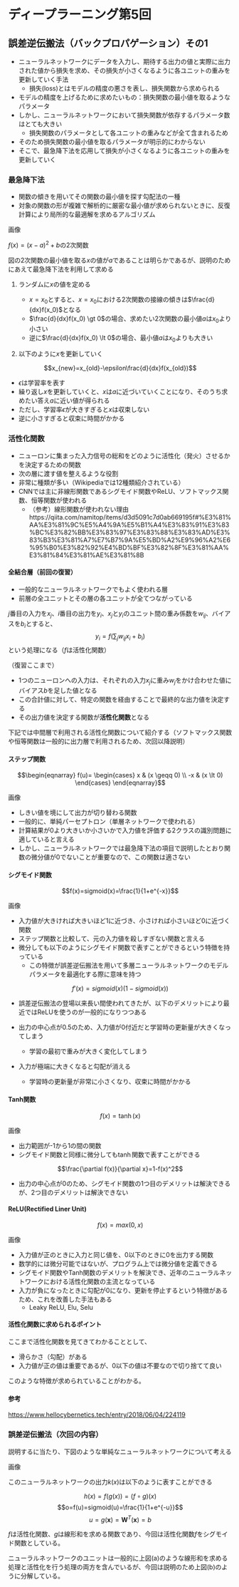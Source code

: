 # ディープラーニング第5回

## 誤差逆伝搬法（バックプロパゲーション）その1

- ニューラルネットワークにデータを入力し、期待する出力の値と実際に出力された値から損失を求め、その損失が小さくなるように各ユニットの重みを更新していく手法
    - 損失(loss)とはモデルの精度の悪さを表し、損失関数から求められる
- モデルの精度を上げるために求めたいもの：損失関数の最小値を取るようなパラメータ
- しかし、ニューラルネットワークにおいて損失関数が依存するパラメータ数はとても大きい
    - 損失関数のパラメータとして各ユニットの重みなどが全て含まれるため
- そのため損失関数の最小値を取るパラメータが明示的にわからない
- そこで、最急降下法を応用して損失が小さくなるように各ユニットの重みを更新していく

### 最急降下法

- 関数の傾きを用いてその関数の最小値を探す勾配法の一種
- 対象の関数の形が複雑で解析的に厳密な最小値が求められないときに、反復計算により局所的な最適解を求めるアルゴリズム

画像

$f(x)=(x-a)^2+b$の2次関数

図の2次関数の最小値を取る$x$の値が$a$であることは明らかであるが、説明のためにあえて最急降下法を利用して求める

1. ランダムに$x$の値を定める
    - $x=x_0$とすると、$x=x_0$における2次関数の接線の傾きは$\frac{d}{dx}f(x_0)$となる
    - $\frac{d}{dx}f(x_0) \gt 0$の場合、求めたい2次関数の最小値$a$は$x_0$より小さい
    - 逆に$\frac{d}{dx}f(x_0) \lt 0$の場合、最小値$a$は$x_0$よりも大きい

1. 以下のように$x$を更新していく

$$x_{new}=x_{old}-\epsilon\frac{d}{dx}f(x_{old})$$

- $\epsilon$は学習率を表す
- 繰り返し$x$を更新していくと、$x$は$a$に近づいていくことになり、そのうち求めたい答え$a$に近い値が得られる
- ただし、学習率$\epsilon$が大きすぎると$x$は収束しない
- 逆に小さすぎると収束に時間がかかる

### 活性化関数

- ニューロンに集まった入力信号の総和をどのように活性化（発火）させるかを決定するための関数
- 次の層に渡す値を整えるような役割
- 非常に種類が多い（Wikipediaでは12種類紹介されている）
- CNNでは主に非線形関数であるシグモイド関数やReLU、ソフトマックス関数、恒等関数が使われる
    - （参考）線形関数が使われない理由https://qiita.com/namitop/items/d3d5091c7d0ab669195f#%E3%81%AA%E3%81%9C%E5%A4%9A%E5%B1%A4%E3%83%91%E3%83%BC%E3%82%BB%E3%83%97%E3%83%88%E3%83%AD%E3%83%B3%E3%81%A7%E7%B7%9A%E5%BD%A2%E9%96%A2%E6%95%B0%E3%82%92%E4%BD%BF%E3%82%8F%E3%81%AA%E3%81%84%E3%81%AE%E3%81%8B

#### 全結合層（前回の復習）

- 一般的なニューラルネットワークでもよく使われる層
- 前層の全ユニットとその層の各ユニットが全てつながっている

$j$番目の入力を$x_j$、$i$番目の出力を$y_i$、$x_j$と$y_i$のユニット間の重み係数を$w_{ij}$、バイアスを$b_i$とすると、
$$y_i=f(\sum_jw_{ij}x_i+b_i)$$
という処理になる（$f$は活性化関数）

（復習ここまで）

- 1つのニューロンへの入力は、それぞれの入力$x_j$に重み$w_j$をかけ合わせた値にバイアス$b$を足した値となる
- この合計値に対して、特定の関数を経由することで最終的な出力値を決定する
- その出力値を決定する関数が**活性化関数**となる

下記では中間層で利用される活性化関数について紹介する（ソフトマックス関数や恒等関数は一般的に出力層で利用されるため、次回以降説明）

#### ステップ関数

$$\begin{eqnarray}
f(u)=
\begin{cases}
 x & (x \geqq 0) \\
-x & (x \lt 0)
\end{cases}
\end{eqnarray}$$

画像

- しきい値を境にして出力が切り替わる関数
- 一般的に、単純パーセプトロン（単層ネットワークで使われる）
- 計算結果が0より大きいか小さいかで入力値を評価する2クラスの識別問題に適していると言える
- しかし、ニューラルネットワークでは最急降下法の項目で説明したとおり関数の微分値が0でないことが重要なので、この関数は適さない

#### シグモイド関数

$$f(x)=sigmoid(x)=\frac{1}{1+e^{-x}}$$

画像

- 入力値が大きければ大きいほど1に近づき、小さければ小さいほど0に近づく関数
- ステップ関数と比較して、元の入力値を殺しすぎない関数と言える
- 微分しても以下のようにシグモイド関数で表すことができるという特徴を持っている
    - この特徴が誤差逆伝搬法を用いて多層ニューラルネットワークのモデルパラメータを最適化する際に意味を持つ

$$f'(x)=sigmoid(x)(1-sigmoid(x))$$

- 誤差逆伝搬法の登場以来長い間使われてきたが、以下のデメリットにより最近ではReLUを使うのが一般的になりつつある

- 出力の中心点が0.5のため、入力値が0付近だと学習時の更新量が大きくなってしまう
    - 学習の最初で重みが大きく変化してしまう
- 入力が極端に大きくなると勾配が消える
    - 学習時の更新量が非常に小さくなり、収束に時間がかかる

#### Tanh関数

$$f(x)=\tanh (x)$$

画像

- 出力範囲が-1から1の間の関数
- シグモイド関数と同様に微分しても$\tanh$関数で表すことができる

$$\frac{\partial f(x)}{\partial x}=1-f(x)^2$$

- 出力の中心点が0のため、シグモイド関数の1つ目のデメリットは解決できるが、2つ目のデメリットは解決できない

#### ReLU(Rectified Liner Unit)

$$f(x)=max(0,x)$$

画像

- 入力値が正のときに入力と同じ値を、0以下のときに0を出力する関数
- 数学的には微分可能ではないが、プログラム上では微分値を定義できる
- シグモイド関数やTanh関数のデメリットを解決でき、近年のニューラルネットワークにおける活性化関数の主流となっている
- 入力が負になったときに勾配が0になり、更新を停止するという特徴があるため、これを改善した手法もある
    - Leaky ReLU, Elu, Selu

#### 活性化関数に求められるポイント

ここまで活性化関数を見てきてわかることとして、
- 滑らかさ（勾配）がある
- 入力値が正の値は重要であるが、0以下の値は不要なので切り捨てて良い

このような特徴が求められていることがわかる。

#### 参考

https://www.hellocybernetics.tech/entry/2018/06/04/224119


### 誤差逆伝搬法（次回の内容）

説明するに当たり、下図のような単純なニューラルネットワークについて考える

画像

このニューラルネットワークの出力$k(x)$は以下のように表すことができる

$$h(x)=f(g(x))=(f \circ g)(x)$$
$$o=f(u)=sigmoid(u)=\frac{1}{1+e^{-u}}$$
$$u=g(\mathbf{x})=\mathbf{W}^T(\mathbf{x})=b$$

$f$は活性化関数、$g$は線形和を求める関数であり、今回は活性化関数$f$をシグモイド関数としている。

ニューラルネットワークのユニットは一般的に上図(a)のような線形和を求める処理と活性化を行う処理の両方を含んでいるが、今回は説明のため上図(b)のように分解している。
